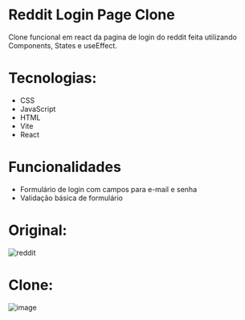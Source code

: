 # Reddit Login Page Clone
Clone funcional em react da pagina de login do reddit feita utilizando Components, States e useEffect.

# Tecnologias:
- CSS
- JavaScript
- HTML
- Vite
- React

# Funcionalidades
- Formulário de login com campos para e-mail e senha
- Validação básica de formulário

# Original:
![reddit](https://github.com/Khezac/Reddit-Login-Page-Clone/assets/152409554/45d0e4c0-931e-4d25-ac1f-b1ae46c41452)


# Clone:
![image](https://github.com/Khezac/Reddit-Login-Page-Clone/assets/152409554/f88ca217-062f-4664-93a2-1143c0265614)

